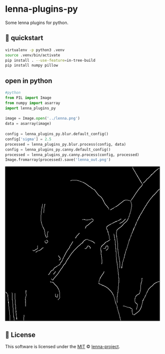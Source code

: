 # lenna-plugins-py

Some lenna plugins for python.

## 🐰 quickstart

```bash
virtualenv -p python3 .venv
source .venv/bin/activate
pip install . --use-feature=in-tree-build
pip install numpy pillow
```

## open in python

```python
#python
from PIL import Image
from numpy import asarray
import lenna_plugins_py

image = Image.open('../lenna.png')
data = asarray(image)

config = lenna_plugins_py.blur.default_config()
config['sigma'] = 2.5
processed = lenna_plugins_py.blur.process(config, data)
config = lenna_plugins_py.canny.default_config()
processed = lenna_plugins_py.canny.process(config, processed)
Image.fromarray(processed).save('lenna_out.png')
```

![lenna out image](lenna_out.png)

## 📜 License

This software is licensed under the [MIT](https://github.com/lenna-project/lenna-plugins/blob/main/LICENSE) © [lenna-project](https://github.com/lenna-project).
